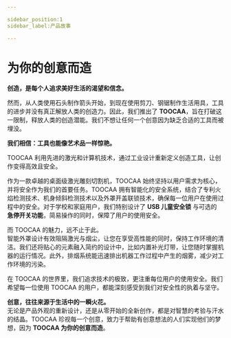 ```yaml
---

sidebar_position:1
sidebar_label:产品故事

---
```


# 为你的创意而造

**创造，是每个人追求美好生活的渴望和信念。**

然而，从人类使用石头制作箭头开始，到现在使用剪刀、钢锯制作生活用具，工具的进步并没有真正解放人类的创造力。因此，我们推出了 **TOOCAA**，旨在打破这一限制，释放人类的创造潜能。我们不想让任何一个创意因为缺乏合适的工具而被埋没。

**我们相信：工具也能像艺术品一样惊艳。**

TOOCAA 利用先进的激光和计算机技术，通过工业设计重新定义创造工具，让创作变得高效且安全。

作为一款卓越的桌面级激光雕刻切割机，TOOCAA 始终坚持以用户需求为核心，并将安全作为我们的首要任务。TOOCAA 拥有智能化的安全系统，结合了专利火焰检测技术、机身倾斜检测技术以及外罩开盖联锁技术，确保每一位用户在使用过程中的安全。对于学校和家庭用户，我们特别设计了 **USB 儿童安全锁** 与可选的 **急停开关功能**，简易操作的同时，保障了用户的使用安全。

而 TOOCAA 的魅力，远不止于此。  
智能外罩设计有效阻隔激光与烟尘，让您在享受高性能的同时，保持工作环境的清洁。我们还将贴心的元素融入简约的设计中，比如内置补光灯带，让您随时掌握机器的运行情况。此外，排烟系统能迅速排出机器工作过程中产生的烟雾，减少对工作环境的污染。

在 TOOCAA 的世界里，我们追求技术的极致，更注重每位用户的使用安全。我们希望每一位使用 TOOCAA 的用户，都能深刻感受到我们对安全性的执着与坚守。

**创意，往往来源于生活中的一瞬火花。**  
无论是产品外观的重新设计，还是从零开始的全新创作，都是对智慧的考验与汗水的结晶。TOOCAA 珍视每一个创意，致力于帮助有创意想法的人们实现他们的梦想，因为 **TOOCAA 为你的创意而造**。
